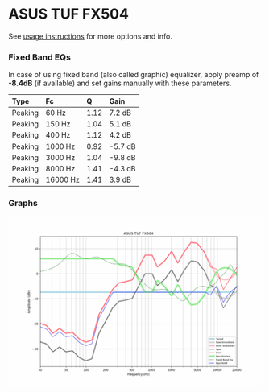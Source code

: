 # ASUS TUF FX504
See [usage instructions](https://github.com/jaakkopasanen/AutoEq#usage) for more options and info.

### Fixed Band EQs
In case of using fixed band (also called graphic) equalizer, apply preamp of **-8.4dB**
(if available) and set gains manually with these parameters.

| Type    | Fc       |    Q | Gain    |
|:--------|:---------|:-----|:--------|
| Peaking | 60 Hz    | 1.12 | 7.2 dB  |
| Peaking | 150 Hz   | 1.04 | 5.1 dB  |
| Peaking | 400 Hz   | 1.12 | 4.2 dB  |
| Peaking | 1000 Hz  | 0.92 | -5.7 dB |
| Peaking | 3000 Hz  | 1.04 | -9.8 dB |
| Peaking | 8000 Hz  | 1.41 | -4.3 dB |
| Peaking | 16000 Hz | 1.41 | 3.9 dB  |

### Graphs
![](./ASUS%20TUF%20FX504.png)